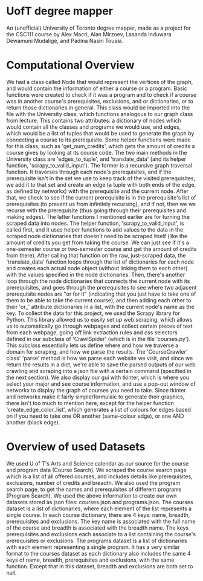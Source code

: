 # UofT degree mapper
 An (unofficial) University of Toronto degree mapper, made as a project for the CSC111 course by Alex Macri, Alan Mirzoev, Lasanda Induwara Dewamuni Mudalige, and Padina Nasiri Toussi.

# Computational Overview
We had a class called Node that would represent the vertices of the graph, and would contain the information of either a course or a program. Basic functions were created to check if it was a program and to check if a course was in another course's prerequisites, exclusions, and or dictionaries, or to return those dictionaries in general.
This class would be imported into the file with the University class, which functions analogous to our graph class from lecture. This contains two attributes: a dictionary of nodes which would contain all the classes and programs we would use, and edges, which would be a list of tuples that would be used to generate the graph by connecting a course to its prerequisite. Some helper functions were made for this class, such as 'get\_num\_credits', which gets the amount of credits a course gives by looking at its course code. The two main methods in the University class are 'edges\_to\_tuple', and 'translate\_data' (and its helper function, 'scrapy\_to\_valid\_input'). The former is a recursive graph traversal function. It traverses through each node's prerequisites, and if the prerequisite isn't in the set we use to keep track of the visited prerequisites, we add it to that set and create an edge (a tuple with both ends of the edge, as defined by networkx) with the prerequisite and the current node. After that, we check to see if the current prerequisite is in the prerequisite's list of prerequisites (to prevent us from infinitely recursing), and if not, then we we recurse with the prerequisite (thus going through their prerequisites and making edges). The latter functions I mentioned earlier are for turning the scraped data into nodes. The helper function, 'scrapy\_to\_valid\_input', is called first, and it uses helper functions to add values to the data in the scraped node dictionaries that doesn't need to be scraped itself (like the amount of credits you get from taking the course. We can just see if it's a one-semester course or two-semester course and get the amount of credits from there). After calling that function on the raw, just-scraped data, the 'translate\_data' function loops through the list of dictionaries for each node and creates each actual node object (without linking them to each other) with the values specified in the node dictionaries. Then, there's another loop through the node dictionaries that connects the current node with its prerequisites, and goes through the prerequisites to see where two adjacent prerequisite nodes are "or for it" (indicating that you just have to take one of them to be able to take the current course), and then adding each other to their 'or\_' attribute dictionaries in a list, with the current node's name as the key.
To collect the data for this project, we used the Scrapy library for Python. This library allowed us to easily set up web scraping, which allows us to automatically go through webpages and collect certain pieces of text from each webpage, going off link extraction rules and css selectors defined in our subclass of 'CrawlSpider' (which is in the file 'courses.py'). This subclass essentially lets us define where and how we traverse a domain for scraping, and how we parse the results. The 'CourseCrawler' class' 'parse' method is how we parse each website we visit, and since we return the results in a dict, we're able to save the parsed outputs of our web crawling and scraping into a json file with a certain command (specified in the next section).
We also display our gui with tkinter, which is where you select your major and see course information, and use a pop-out window of networkx to display the graph of courses you need to take. Since tkinter and networkx make it fairly simple/formulaic to generate their graphics, there isn't too much to mention here, except for the helper function 'create\_edge\_color\_list', which generates a list of colours for edges based on if you need to take one OR another (same-colour edge), or one AND another (black edge).

# Overview of used Datasets
We used U of T's Arts and Science calendar as our source for the course and program data (Course Search). We scraped the course search page which is a list of all offered courses, and includes details like prerequisites, exclusions, number of credits and breadth. We also used the program search page, to get the names and prerequisites of different programs (Program Search). We used the above information to create our own datasets stored as json files: courses.json and programs.json. 
The courses dataset is a list of dictionaries, where each element of the list represents a single course. In each course dictionary, there are 4 keys: name, breadth, prerequisites and exclusions. The key name is associated with the full name of the course and breadth is associated with the breadth name. The keys prerequisites and exclusions each associate to a list containing the course's prerequisites or exclusions. 
The programs dataset is a list of dictionaries with each element representing a single program. It has a very similar format to the courses dataset as each dictionary also includes the same 4 keys of name, breadth, prerequisites and exclusions, with the same function. Except that in this dataset, breadth and exclusions are both set to null.
